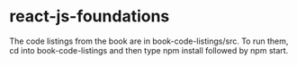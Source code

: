 # react-js-foundations
The code listings from the book are in book-code-listings/src. To run them, cd into book-code-listings and then type npm install followed by npm start.